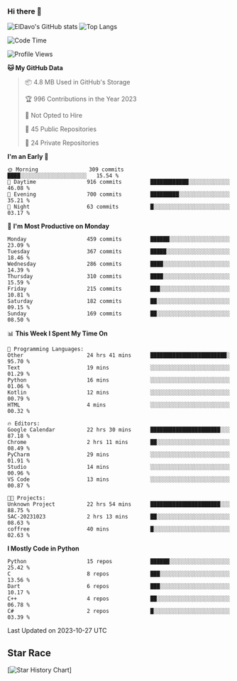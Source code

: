 ### Hi there 👋
![ElDavo's GitHub stats](https://github-readme-stats.vercel.app/api?username=ElDavoo&show_icons=true&theme=chartreuse-dark)
![Top Langs](https://github-readme-stats.vercel.app/api/top-langs/?username=ElDavoo&theme=chartreuse-dark&layout=compact)

<!--START_SECTION:waka-->
![Code Time](http://img.shields.io/badge/Code%20Time-497%20hrs%2049%20mins-blue)

![Profile Views](http://img.shields.io/badge/Profile%20Views-0-blue)

**🐱 My GitHub Data** 

> 📦 4.8 MB Used in GitHub's Storage 
 > 
> 🏆 996 Contributions in the Year 2023
 > 
> 🚫 Not Opted to Hire
 > 
> 📜 45 Public Repositories 
 > 
> 🔑 24 Private Repositories 
 > 
**I'm an Early 🐤** 

```text
🌞 Morning                309 commits         ████░░░░░░░░░░░░░░░░░░░░░   15.54 % 
🌆 Daytime                916 commits         ████████████░░░░░░░░░░░░░   46.08 % 
🌃 Evening                700 commits         █████████░░░░░░░░░░░░░░░░   35.21 % 
🌙 Night                  63 commits          █░░░░░░░░░░░░░░░░░░░░░░░░   03.17 % 
```
📅 **I'm Most Productive on Monday** 

```text
Monday                   459 commits         ██████░░░░░░░░░░░░░░░░░░░   23.09 % 
Tuesday                  367 commits         █████░░░░░░░░░░░░░░░░░░░░   18.46 % 
Wednesday                286 commits         ████░░░░░░░░░░░░░░░░░░░░░   14.39 % 
Thursday                 310 commits         ████░░░░░░░░░░░░░░░░░░░░░   15.59 % 
Friday                   215 commits         ███░░░░░░░░░░░░░░░░░░░░░░   10.81 % 
Saturday                 182 commits         ██░░░░░░░░░░░░░░░░░░░░░░░   09.15 % 
Sunday                   169 commits         ██░░░░░░░░░░░░░░░░░░░░░░░   08.50 % 
```


📊 **This Week I Spent My Time On** 

```text
💬 Programming Languages: 
Other                    24 hrs 41 mins      ████████████████████████░   95.70 % 
Text                     19 mins             ░░░░░░░░░░░░░░░░░░░░░░░░░   01.29 % 
Python                   16 mins             ░░░░░░░░░░░░░░░░░░░░░░░░░   01.06 % 
Kotlin                   12 mins             ░░░░░░░░░░░░░░░░░░░░░░░░░   00.79 % 
HTML                     4 mins              ░░░░░░░░░░░░░░░░░░░░░░░░░   00.32 % 

🔥 Editors: 
Google Calendar          22 hrs 30 mins      ██████████████████████░░░   87.18 % 
Chrome                   2 hrs 11 mins       ██░░░░░░░░░░░░░░░░░░░░░░░   08.49 % 
PyCharm                  29 mins             ░░░░░░░░░░░░░░░░░░░░░░░░░   01.91 % 
Studio                   14 mins             ░░░░░░░░░░░░░░░░░░░░░░░░░   00.96 % 
VS Code                  13 mins             ░░░░░░░░░░░░░░░░░░░░░░░░░   00.87 % 

🐱‍💻 Projects: 
Unknown Project          22 hrs 54 mins      ██████████████████████░░░   88.75 % 
SAC-20231023             2 hrs 13 mins       ██░░░░░░░░░░░░░░░░░░░░░░░   08.63 % 
coffree                  40 mins             █░░░░░░░░░░░░░░░░░░░░░░░░   02.63 % 
```

**I Mostly Code in Python** 

```text
Python                   15 repos            ██████░░░░░░░░░░░░░░░░░░░   25.42 % 
C                        8 repos             ███░░░░░░░░░░░░░░░░░░░░░░   13.56 % 
Dart                     6 repos             ███░░░░░░░░░░░░░░░░░░░░░░   10.17 % 
C++                      4 repos             ██░░░░░░░░░░░░░░░░░░░░░░░   06.78 % 
C#                       2 repos             █░░░░░░░░░░░░░░░░░░░░░░░░   03.39 % 
```




 Last Updated on 2023-10-27 UTC
<!--END_SECTION:waka-->

## Star Race

[![Star History Chart](https://api.star-history.com/svg?repos=ElDavoo/WhatsApp-Crypt14-Crypt15-Decrypter,ElDavoo/TuringOS,EliteAndroidApps/WhatsApp-Crypt12-Decrypter,KnugiHK/Whatsapp-Chat-Exporter&type=Date)]
